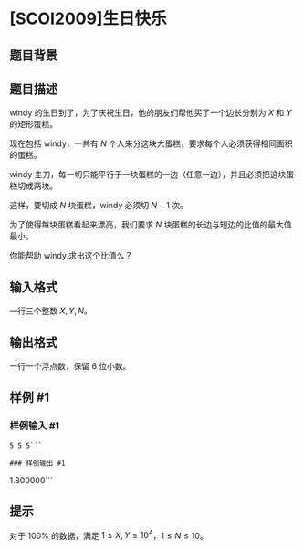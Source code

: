 # [SCOI2009]生日快乐

## 题目背景



## 题目描述

windy 的生日到了，为了庆祝生日，他的朋友们帮他买了一个边长分别为 $X$ 和 $Y$ 的矩形蛋糕。

现在包括 windy，一共有 $N$ 个人来分这块大蛋糕，要求每个人必须获得相同面积的蛋糕。

windy 主刀，每一切只能平行于一块蛋糕的一边（任意一边），并且必须把这块蛋糕切成两块。

这样，要切成 $N$ 块蛋糕，windy 必须切 $N-1$ 次。

为了使得每块蛋糕看起来漂亮，我们要求 $N$ 块蛋糕的长边与短边的比值的最大值最小。

你能帮助 windy 求出这个比值么？


## 输入格式

一行三个整数 $X,Y,N$。


## 输出格式

一行一个浮点数，保留 $6$ 位小数。


## 样例 #1

### 样例输入 #1
```
5 5 5```

### 样例输出 #1

```
1.800000```

## 提示

对于 $100\%$ 的数据，满足 $1 \le X,Y \le 10^4$，$1\le N\le 10$。

